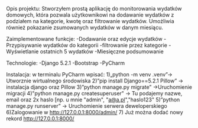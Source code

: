 Opis projektu:
Stworzyłem prostą aplikację do monitorowania wydatków domowych, która pozwala użytkownikowi na dodawanie wydatków z podziałem na kategorie, kwotę oraz filtrowanie wydatków. Umożliwia również pokazanie zsumowanych wydatków w danym miesiącu. 

Zaimplementowane funkcje:
-Dodawanie oraz edycje wydatków
-Przypisywanie wydatków do kategorii
-filtrowanie przez kategorie
-Wyświetlanie ostatnich 5 wydatków
-Miesięczne podsumowanie

Technologie:
-Django 5.2.1
-Bootstrap
-PyCharm

Instalacja:
w terminalu PyCharm wpisać:
1)„python -m venv .venv”-> Utworznie wirtualnego środowiska
2)”pip install Django==5.2.1 Pillow” -> instalacja django oraz Pillow
3)”python manage.py migrate” ->Uruchomienie migracji
4)"python manage.py createsuperuser" -> Tu podajemy nazwe, email oraz 2x haslo [np. u mnie "admin", "a@a.pl","haslo123"
5)”python manage.py runserver” -> Uruchomienie serwera deweloperskiego
6)Zalogowanie w http://127.0.0.1:8000/admin/
7) Już można dodać nowy rekord http://127.0.0.1:8000/
